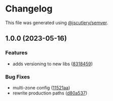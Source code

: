 # Changelog

This file was generated using [@jscutlery/semver](https://github.com/jscutlery/semver).

## 1.0.0 (2023-05-16)


### Features

* adds versioning to new libs ([8318459](https://github.com/clayton-duarte/amalg/commit/831845994399686562b5c5f8e76448efda878424))


### Bug Fixes

* multi-zone config ([11521aa](https://github.com/clayton-duarte/amalg/commit/11521aac8907452dddc54aceb5f93d9908befc46))
* rewrite production paths ([d80a537](https://github.com/clayton-duarte/amalg/commit/d80a537aca75847c8b66caf8d1845d20f4ee9227))
